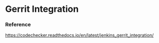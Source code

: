 # Gerrit Integration

### Reference
https://codechecker.readthedocs.io/en/latest/jenkins_gerrit_integration/
